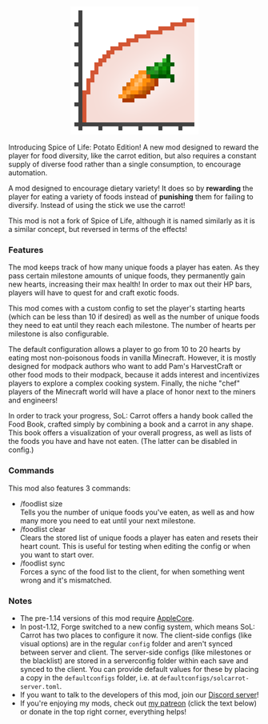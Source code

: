 <p align="center">
	<img width=256px src="GitHub/logo.png" />
</p>

Introducing Spice of Life: Potato Edition! A new mod designed to reward the player for food diversity, like the carrot edition, but also requires a constant supply of diverse food rather than a single consumption, to encourage automation.

A mod designed to encourage dietary variety! It does so by **rewarding** the player for eating a variety of foods instead of **punishing** them for failing to diversify. Instead of using the stick we use the carrot!

This mod is not a fork of Spice of Life, although it is named similarly as it is a similar concept, but reversed in terms of the effects!

### Features

The mod keeps track of how many unique foods a player has eaten. As they pass certain milestone amounts of unique foods, they permanently gain new hearts, increasing their max health! In order to max out their HP bars, players will have to quest for and craft exotic foods.

This mod comes with a custom config to set the player's starting hearts (which can be less than 10 if desired) as well as the number of unique foods they need to eat until they reach each milestone. The number of hearts per milestone is also configurable.

The default configuration allows a player to go from 10 to 20 hearts by eating most non-poisonous foods in vanilla Minecraft. However, it is mostly designed for modpack authors who want to add Pam's HarvestCraft or other food mods to their modpack, because it adds interest and incentivizes players to explore a complex cooking system. Finally, the niche "chef" players of the Minecraft world will have a place of honor next to the miners and engineers!

In order to track your progress, SoL: Carrot offers a handy book called the Food Book, crafted simply by combining a book and a carrot in any shape. This book offers a visualization of your overall progress, as well as lists of the foods you have and have not eaten. (The latter can be disabled in config.)

### Commands

This mod also features 3 commands:

- /foodlist size  
    Tells you the number of unique foods you've eaten, as well as and how many more you need to eat until your next milestone.
- /foodlist clear  
    Clears the stored list of unique foods a player has eaten and resets their heart count. This is useful for testing when editing the config or when you want to start over.
- /foodlist sync  
    Forces a sync of the food list to the client, for when something went wrong and it's mismatched.

### Notes
- The pre-1.14 versions of this mod require [AppleCore](https://www.curseforge.com/minecraft/mc-mods/applecore).
- In post-1.12, Forge switched to a new config system, which means SoL: Carrot has two places to configure it now. The client-side configs (like visual options) are in the regular `config` folder and aren't synced between server and client. The server-side configs (like milestones or the blacklist) are stored in a serverconfig folder within each save and synced to the client. You can provide default values for these by placing a copy in the `defaultconfigs` folder, i.e. at `defaultconfigs/solcarrot-server.toml`.
- If you want to talk to the developers of this mod, join our [Discord server](https://discord.gg/JZzD4EQ)!
- If you're enjoying my mods, check out [my patreon](https://www.patreon.com/cazsius) (click the text below) or donate in the top right corner, everything helps!

